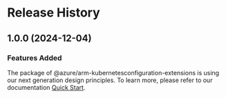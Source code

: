 # Release History
    
## 1.0.0 (2024-12-04)

### Features Added

The package of @azure/arm-kubernetesconfiguration-extensions is using our next generation design principles. To learn more, please refer to our documentation [Quick Start](https://aka.ms/azsdk/js/mgmt/quickstart).
